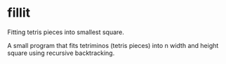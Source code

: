 # fillit
Fitting tetris pieces into smallest square. 

A small program that fits tetriminos (tetris pieces) into n width and height square using recursive backtracking.

